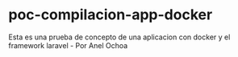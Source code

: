# poc-compilacion-app-docker
Esta es una prueba de concepto de una aplicacion con docker y el framework laravel - Por Anel Ochoa 
